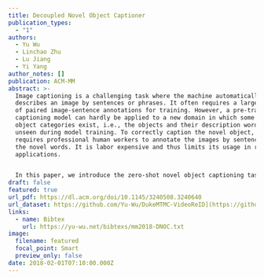 ```yaml
---
title: Decoupled Novel Object Captioner
publication_types:
  - "1"
authors:
  - Yu Wu
  - Linchao Zhu
  - Lu Jiang
  - Yi Yang
author_notes: []
publication: ACM-MM
abstract: >-
  Image captioning is a challenging task where the machine automatically
  describes an image by sentences or phrases. It often requires a large number
  of paired image-sentence annotations for training. However, a pre-trained
  captioning model can hardly be applied to a new domain in which some novel
  object categories exist, i.e., the objects and their description words are
  unseen during model training. To correctly caption the novel object, it
  requires professional human workers to annotate the images by sentences with
  the novel words. It is labor expensive and thus limits its usage in real-world
  applications.


  In this paper, we introduce the zero-shot novel object captioning task where the machine generates descriptions without extra sentences about the novel object. To tackle the challenging problem, we propose a Decoupled Novel Object Captioner (DNOC) framework that can fully decouple the language sequence model from the object descriptions. DNOC has two components. 1) A Sequence Model with the Placeholder (SM-P) generates a sentence containing placeholders. The placeholder represents an unseen novel object. Thus, the sequence model can be decoupled from the novel object descriptions. 2) A key-value object memory built upon the freely available detection model, contains the visual information and the corresponding word for each object. The SM-P will generate a query to retrieve the words from the object memory. The placeholder will then be filled with the correct word, resulting in a caption with novel object descriptions. The experimental results on the held-out MSCOCO dataset demonstrate the ability of DNOC in describing novel concepts in the zero-shot novel object captioning task.
draft: false
featured: true
url_pdf: https://dl.acm.org/doi/10.1145/3240508.3240640
url_dataset: https://github.com/Yu-Wu/DukeMTMC-VideoReID](https://github.com/Yu-Wu/Decoupled-Novel-Object-Captioner
links:
  - name: Bibtex
    url: https://yu-wu.net/bibtexs/mm2018-DNOC.txt
image:
  filename: featured
  focal_point: Smart
  preview_only: false
date: 2018-02-01T07:10:00.000Z
---
```

